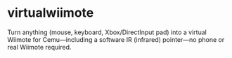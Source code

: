 # virtualwiimote
Turn anything (mouse, keyboard, Xbox/DirectInput pad) into a virtual Wiimote for Cemu—including a software IR (infrared) pointer—no phone or real Wiimote required.
